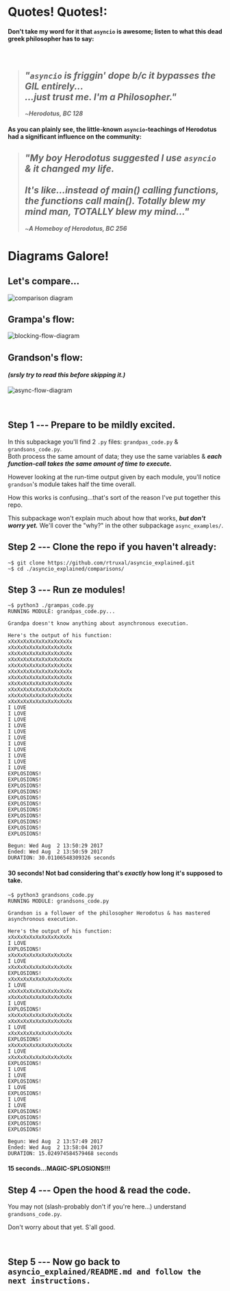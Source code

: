 # Quotes! Quotes!:
#### Don't take my word for it that `asyncio` is awesome; listen to what this dead greek philosopher has to say:  
<br>

>## *"`asyncio` is friggin' dope b/c it bypasses the GIL entirely...*<br> *...just trust me. I'm a Philosopher."*
>~***Herodotus, BC 128***


#### As you can plainly see, the little-known `asyncio`-teachings of Herodotus had a significant influence on the community:

>## *"My boy Herodotus suggested I use `asyncio` & it changed my life.*<br><br> *It's like...instead of main() calling functions, the functions call main(). Totally blew my mind man, TOTALLY blew my mind..."*
>~***A Homeboy of Herodotus, BC 256***


# Diagrams Galore!

## Let's compare...
![comparison diagram](./readme_media/side-by-side.png)


## Grampa's flow:
![blocking-flow-diagram](./readme_media/blocking-flow.png)

## Grandson's flow:
#### _(srsly try to read this before skipping it.)_
![async-flow-diagram](./readme_media/async-flow.png)




<br>

## Step 1 --- Prepare to be mildly excited.

In this subpackage you'll find 2 `.py` files: `grandpas_code.py` & `grandsons_code.py`.  
Both process the same amount of data; they use the same variables & ***each function-call takes the same amount of time to execute.***  

However looking at the run-time output given by each module, you'll notice `grandson`'s module takes half the time overall.  

How this works is confusing...that's sort of the reason I've put together this repo.   

This subpackage won't explain much about how that works, ***but don't worry yet.*** We'll cover the "why?" in the other subpackage `async_examples/`.

## Step 2 --- Clone the repo if you haven't already:
```shell
~$ git clone https://github.com/rtruxal/asyncio_explained.git
~$ cd ./asyncio_explained/comparisons/
```
## Step 3 --- Run ze modules!
```shell
~$ python3 ./grampas_code.py
RUNNING MODULE: grandpas_code.py...

Grandpa doesn't know anything about asynchronous execution. 

Here's the output of his function:
xXxXxXxXxXxXxXxXxXxXx
xXxXxXxXxXxXxXxXxXxXx
xXxXxXxXxXxXxXxXxXxXx
xXxXxXxXxXxXxXxXxXxXx
xXxXxXxXxXxXxXxXxXxXx
xXxXxXxXxXxXxXxXxXxXx
xXxXxXxXxXxXxXxXxXxXx
xXxXxXxXxXxXxXxXxXxXx
xXxXxXxXxXxXxXxXxXxXx
xXxXxXxXxXxXxXxXxXxXx
xXxXxXxXxXxXxXxXxXxXx
I LOVE
I LOVE
I LOVE
I LOVE
I LOVE
I LOVE
I LOVE
I LOVE
I LOVE
I LOVE
I LOVE
EXPLOSIONS!
EXPLOSIONS!
EXPLOSIONS!
EXPLOSIONS!
EXPLOSIONS!
EXPLOSIONS!
EXPLOSIONS!
EXPLOSIONS!
EXPLOSIONS!
EXPLOSIONS!
EXPLOSIONS!

Begun: Wed Aug  2 13:50:29 2017
Ended: Wed Aug  2 13:50:59 2017
DURATION: 30.01106548309326 seconds
```
#### 30 seconds! Not bad considering that's *exactly* how long it's supposed to take.
```shell
~$ python3 grandsons_code.py
RUNNING MODULE: grandsons_code.py

Grandson is a follower of the philosopher Herodotus & has mastered asynchronous execution.

Here's the output of his function:
xXxXxXxXxXxXxXxXxXxXx
I LOVE
EXPLOSIONS!
xXxXxXxXxXxXxXxXxXxXx
I LOVE
xXxXxXxXxXxXxXxXxXxXx
EXPLOSIONS!
xXxXxXxXxXxXxXxXxXxXx
I LOVE
xXxXxXxXxXxXxXxXxXxXx
xXxXxXxXxXxXxXxXxXxXx
I LOVE
EXPLOSIONS!
xXxXxXxXxXxXxXxXxXxXx
xXxXxXxXxXxXxXxXxXxXx
I LOVE
xXxXxXxXxXxXxXxXxXxXx
EXPLOSIONS!
xXxXxXxXxXxXxXxXxXxXx
I LOVE
xXxXxXxXxXxXxXxXxXxXx
EXPLOSIONS!
I LOVE
I LOVE
EXPLOSIONS!
I LOVE
EXPLOSIONS!
I LOVE
I LOVE
EXPLOSIONS!
EXPLOSIONS!
EXPLOSIONS!
EXPLOSIONS!

Begun: Wed Aug  2 13:57:49 2017
Ended: Wed Aug  2 13:58:04 2017
DURATION: 15.024974584579468 seconds
```
#### 15 seconds...MAGIC-SPLOSIONS!!!


## Step 4 --- Open the hood & read the code.
You may not (slash-probably don't if you're here...) understand `grandsons_code.py`.  

Don't worry about that yet. S'all good.

<br>

## Step 5 --- Now go back to `asyncio_explained/README.md and follow the next instructions.`